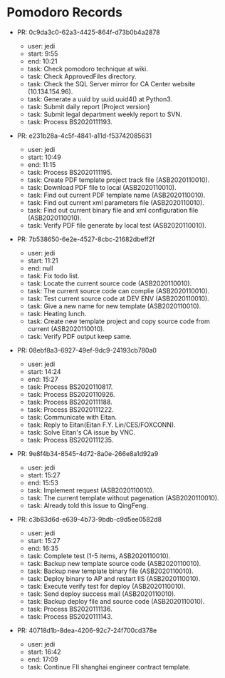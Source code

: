 # Pomodoro Records

* PR: 0c9da3c0-62a3-4425-864f-d73b0b4a2878
  * user: jedi
  * start: 9:55
  * end: 10:21
  * task: Check pomodoro technique at wiki.
  * task: Check ApprovedFiles directory.
  * task: Check the SQL Server mirror for CA Center website (10.134.154.96).
  * task: Generate a uuid by uuid.uuid4() at Python3.
  * task: Submit daily report (Project version)
  * task: Submit legal department weekly report to SVN.
  * task: Process BS2020111193.

* PR: e231b28a-4c5f-4841-a11d-f53742085631
  * user: jedi
  * start: 10:49
  * end: 11:15
  * task: Process BS2020111195.
  * task: Create PDF template project track file (ASB2020110010).
  * task: Download PDF file to local (ASB2020110010).
  * task: Find out current PDF template name (ASB2020110010).
  * task: Find out current xml parameters file (ASB2020110010).
  * task: Find out current binary file and xml configuration file (ASB2020110010).
  * task: Verify PDF file generate by local test (ASB2020110010).

* PR: 7b538650-6e2e-4527-8cbc-21682dbeff2f
  * user: jedi
  * start: 11:21
  * end: null
  * task: Fix todo list.
  * task: Locate the current source code (ASB2020110010).
  * task: The current source code can complie (ASB2020110010).
  * task: Test current source code at DEV ENV (ASB2020110010).
  * task: Give a new name for new template (ASB2020110010).
  * task: Heating lunch.
  * task: Create new template project and copy source code from current (ASB2020110010).
  * task: Verify PDF output keep same.

* PR: 08ebf8a3-6927-49ef-9dc9-24193cb780a0
  * user: jedi
  * start: 14:24
  * end: 15:27
  * task: Process BS2020110817.
  * task: Process BS2020110926.
  * task: Process BS2020111188.
  * task: Process BS2020111222.
  * task: Communicate with Eitan.
  * task: Reply to Eitan(Eitan F.Y. Lin/CES/FOXCONN).
  * task: Solve Eitan's CA issue by VNC.
  * task: Process BS2020111235.

* PR: 9e8f4b34-8545-4d72-8a0e-266e8a1d92a9
  * user: jedi
  * start: 15:27
  * end: 15:53
  * task: Implement request (ASB2020110010).
  * task: The current template without pagenation (ASB2020110010).
  * task: Already told this issue to QingFeng.

* PR: c3b83d6d-e639-4b73-9bdb-c9d5ee0582d8
  * user: jedi
  * start: 15:27
  * end: 16:35
  * task: Complete test (1-5 items, ASB2020110010).
  * task: Backup new template source code (ASB2020110010).
  * task: Backup new template binary file (ASB2020110010).
  * task: Deploy binary to AP and restart IIS (ASB2020110010).
  * task: Execute verify test for deploy (ASB2020110010).
  * task: Send deploy success mail (ASB2020110010).
  * task: Backup deploy file and source code (ASB2020110010).
  * task: Process BS2020111136.
  * task: Process BS2020111143.

* PR: 40718d1b-8dea-4206-92c7-24f700cd378e
  * user: jedi
  * start: 16:42
  * end: 17:09
  * task: Continue FII shanghai engineer contract template.
